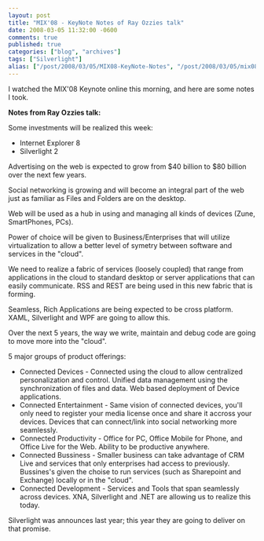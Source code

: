 ```yaml
---
layout: post
title: "MIX'08 - KeyNote Notes of Ray Ozzies talk"
date: 2008-03-05 11:32:00 -0600
comments: true
published: true
categories: ["blog", "archives"]
tags: ["Silverlight"]
alias: ["/post/2008/03/05/MIX08-KeyNote-Notes", "/post/2008/03/05/mix08-keynote-notes"]
---
```

<!-- more -->
<p>I watched the MIX'08 Keynote online this&nbsp;morning, and here are some notes I took.&nbsp;</p>
<p><strong>Notes from Ray Ozzies talk:</strong></p>
<p>Some investments will be realized this week:</p>
<ul>
<li>
<div>Internet Explorer 8</div>
</li>
<li>
<div>Silverlight 2</div>
</li>
</ul>
<p>Advertising on the web is expected to grow from $40 billion to $80 billion over the next few years.</p>
<p>Social networking is growing and will become an integral part of the web just as familiar as Files and Folders are on the desktop.</p>
<p>Web will be used as a hub in using and managing all kinds of devices (Zune, SmartPhones, PCs).</p>
<p>Power of&nbsp;choice will be given to Business/Enterprises that will utilize virtualization to allow a better level of symetry between software and services in the "cloud".</p>
<p>We need to realize a fabric of services (loosely coupled) that range from applications in the cloud to standard desktop or server applications that can easily communicate. RSS and REST are being used in this new fabric that is forming.</p>
<p>Seamless, Rich Applications are being expected to be cross platform. XAML, Silverlight and WPF are going to allow this.</p>
<p>Over the next 5 years, the way we write, maintain and debug code are going to move more into the "cloud".</p>
<p>5 major groups of product offerings:</p>
<ul>
<li>
<div>Connected Devices - Connected using the cloud to allow centralized personalization and control. Unified data management using the synchronization of files and data. Web based deployment of Device applications.</div>
</li>
<li>
<div>Connected Entertainment - Same vision of connected devices, you'll only need to register your media license once and share it accross your devices. Devices that can connect/link into social networking more seamlessly.</div>
</li>
<li>
<div>Connected Productivity - Office for PC, Office Mobile for Phone, and Office Live for the Web. Ability to be productive anywhere.</div>
</li>
<li>
<div>Connected Bussiness - Smaller business can take advantage of CRM Live and services that only enterprises had access to previously. Bussines's given the choise to run services (such as Sharepoint and Exchange) locally or in the "cloud".</div>
</li>
<li>
<div>Connected Development - Services and Tools that span seamlessly across devices. XNA, Silverlight and .NET are allowing us to realize this today.</div>
</li>
</ul>
<p>Silverlight was announces last year; this year they are going to deliver on that promise.</p>
<p>&nbsp;</p>
